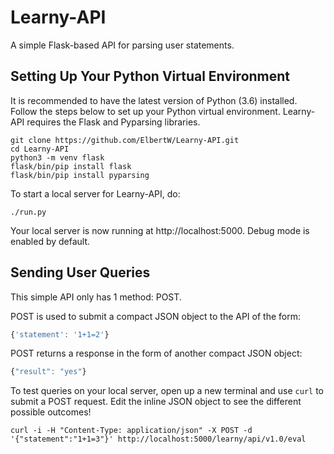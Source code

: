 # Learny-API
A simple Flask-based API for parsing user statements.

## Setting Up Your Python Virtual Environment
It is recommended to have the latest version of Python (3.6) installed. Follow the steps below to set up your Python virtual environment. Learny-API requires the Flask and Pyparsing libraries.

```
git clone https://github.com/ElbertW/Learny-API.git
cd Learny-API
python3 -m venv flask
flask/bin/pip install flask
flask/bin/pip install pyparsing
```

To start a local server for Learny-API, do:
```
./run.py
```

Your local server is now running at http://localhost:5000. Debug mode is enabled by default.

## Sending User Queries
This simple API only has 1 method: POST.

POST is used to submit a compact JSON object to the API of the form:
```javascript
{'statement': '1+1=2'}
```

POST returns a response in the form of another compact JSON object:
```javascript
{"result": "yes"}
```

To test queries on your local server, open up a new terminal and use `curl` to submit a POST request. Edit the inline JSON object to see the different possible outcomes!
```
curl -i -H "Content-Type: application/json" -X POST -d '{"statement":"1+1=3"}' http://localhost:5000/learny/api/v1.0/eval
```